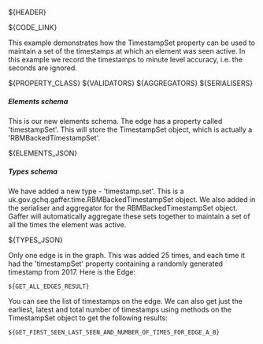 ${HEADER}

${CODE_LINK}

This example demonstrates how the TimestampSet property can be used to maintain a set of the timestamps at which an element was seen active. In this example we record the timestamps to minute level accuracy, i.e. the seconds are ignored.

${PROPERTY_CLASS}
${VALIDATORS}
${AGGREGATORS}
${SERIALISERS}

##### Elements schema
This is our new elements schema. The edge has a property called 'timestampSet'. This will store the TimestampSet object, which is actually a 'RBMBackedTimestampSet'.

${ELEMENTS_JSON}

##### Types schema
We have added a new type - 'timestamp.set'. This is a uk.gov.gchq.gaffer.time.RBMBackedTimestampSet object.
We also added in the serialiser and aggregator for the RBMBackedTimestampSet object. Gaffer will automatically aggregate these sets together to maintain a set of all the times the element was active.

${TYPES_JSON}

Only one edge is in the graph. This was added 25 times, and each time it had the 'timestampSet' property containing a randomly generated timestamp from 2017. Here is the Edge:

```
${GET_ALL_EDGES_RESULT}
```

You can see the list of timestamps on the edge. We can also get just the earliest, latest and total number of timestamps using methods on the TimestampSet object to get the following results:

```
${GET_FIRST_SEEN_LAST_SEEN_AND_NUMBER_OF_TIMES_FOR_EDGE_A_B}
```
